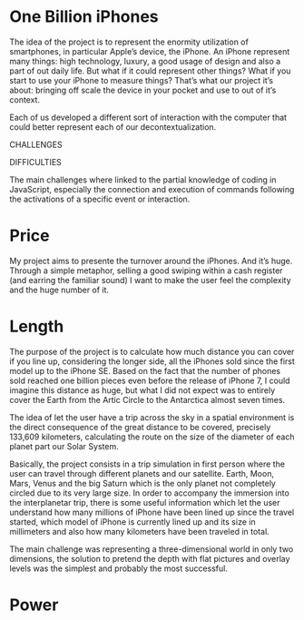 # One Billion iPhones

The idea of the project is to represent the enormity utilization of smartphones, in particular Apple’s device, the iPhone.
An iPhone represent many things: high technology, luxury, a good usage of design and also a part of out daily life.
But what if it could represent other things?
What if you start to use your iPhone to measure things?
That’s what our project it’s about: bringing off scale the device in your pocket and use to out of it’s context.

Each of us developed a different sort of interaction with the computer that could better represent each of our decontextualization.


CHALLENGES

DIFFICULTIES

The main challenges where linked to the partial knowledge of coding in JavaScript, especially the connection and execution of commands following the activations of a specific event or interaction.





# Price

My project aims to presente the turnover around the iPhones.
And it’s huge. Through a simple metaphor, selling a good swiping within a cash register (and earring the familiar sound) I want to make the user feel the complexity and the huge number of it.


# Length

The purpose of the project is to calculate how much distance you can cover if you line up, considering the longer side, all the iPhones sold since the first model up to the iPhone SE. Based on the fact that the number of phones sold reached one billion pieces even before the release of iPhone 7, I could imagine this distance as huge, but what I did not expect was to entirely cover the Earth from the Artic Circle to the Antarctica almost seven times. 

The idea of let the user have a trip across the sky in a spatial environment is the direct consequence of the great distance to be covered, precisely 133,609 kilometers, calculating the route on the size of the diameter of each planet part our Solar System. 

Basically, the project consists in a trip simulation in first person where the user can travel through different planets and our satellite. Earth, Moon, Mars, Venus and the big Saturn which is the only planet not completely circled due to its very large size.
In order to accompany the immersion into the interplanetar trip, there is some useful information which let the user understand how many millions of iPhone have been lined up since the travel started, which model of iPhone is currently lined up and its size in millimeters and also how many kilometers have been traveled in total.

The main challenge was representing a three-dimensional world in only two dimensions, the solution to pretend the depth with flat pictures and overlay levels was the simplest and probably the most successful.

# Power

